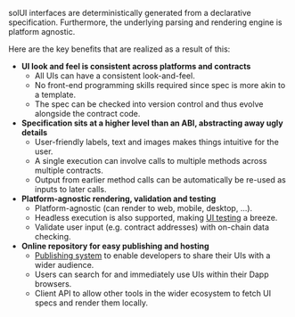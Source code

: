 solUI interfaces are deterministically generated from a declarative
specification. Furthermore, the underlying parsing and rendering engine is
platform agnostic.

Here are the key benefits that are realized as a result of this:

* **UI look and feel is consistent across platforms and contracts**
  * All UIs can have a consistent look-and-feel.
  * No front-end programming skills required since spec is more akin to a template.
  * The spec can be checked into version control and thus evolve alongside the contract code.
* **Specification sits at a higher level than an ABI, abstracting away ugly details**
  * User-friendly labels, text and images makes things intuitive for the user.
  * A single execution can involve calls to multiple methods across multiple contracts.
  * Output from earlier method calls can be automatically be re-used as inputs to later calls.
* **Platform-agnostic rendering, validation and testing**
  * Platform-agnostic (can render to web, mobile, desktop, ...).
  * Headless execution is also supported, making [UI testing](../../Processor/HeadlessExecution) a breeze.
  * Validate user input (e.g. contract addresses) with on-chain data checking.
* **Online repository for easy publishing and hosting**
  * [Publishing system](../../Publishing) to enable developers to share their UIs with a wider audience.
  * Users can search for and immediately use UIs within their Dapp browsers.
  * Client API to allow other tools in the wider ecosystem to fetch UI specs and render them locally.

